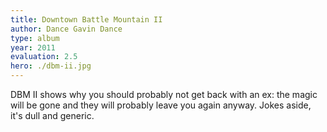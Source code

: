 ```yaml
---
title: Downtown Battle Mountain II
author: Dance Gavin Dance
type: album
year: 2011
evaluation: 2.5
hero: ./dbm-ii.jpg
---
```


DBM II shows why you should probably not get back with an ex: the magic will be gone and they will probably leave you again anyway. Jokes aside, it's dull and generic.
